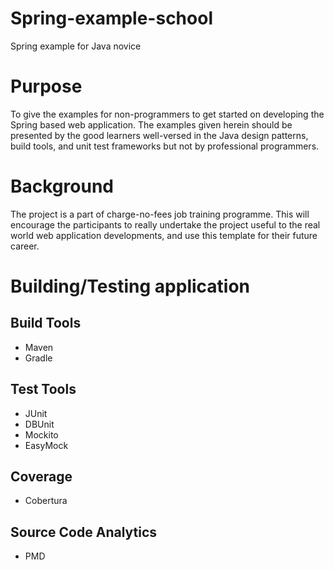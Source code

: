 Spring-example-school
=====================

Spring example for Java novice 

# Purpose

To give the examples for non-programmers to get started on developing the Spring based web application.
The examples given herein should be presented by the good learners well-versed in the Java design patterns,
build tools, and unit test frameworks but not by professional programmers.

# Background

The project is a part of charge-no-fees job training programme. This will encourage the participants to
really undertake the project useful to the real world web application developments, and use this template for their future career.

# Building/Testing application

## Build Tools

- Maven
- Gradle

## Test Tools

- JUnit
- DBUnit
- Mockito
- EasyMock

## Coverage

- Cobertura

## Source Code Analytics

- PMD
